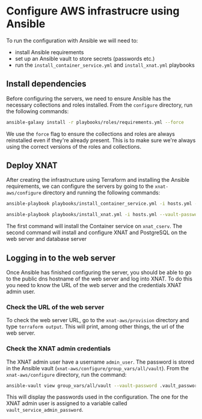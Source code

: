 # Configure AWS infrastrucre using Ansible

To run the configuration with Ansible we will need to:

- install Ansible requirements
- set up an Ansible vault to store secrets (passwords etc.)
- run the `install_container_service.yml` and `install_xnat.yml` playbooks

## Install dependencies

Before configuring the servers, we need to ensure Ansible has the necessary collections and roles installed. From the `configure` directory, run the following commands:

```bash
ansible-galaxy install -r playbooks/roles/requirements.yml --force
```

We use the `force` flag to ensure the collections and roles are always reinstalled even if they're already present. This is to make sure we're always using the correct versions of the roles and collections.

## Deploy XNAT

After creating the infrastructure using Terraform and installing the Ansible requirements, we can configure the servers by going to the `xnat-aws/configure` directory and running the following commands:

```bash
ansible-playbook playbooks/install_container_service.yml -i hosts.yml --vault-password-file=.vault_password
```

```bash
ansible-playbook playbooks/install_xnat.yml -i hosts.yml --vault-password-file=.vault_password
```

The first command will install the Container service on `xnat_cserv`. The second command will install and configure XNAT and PostgreSQL on the web server and database server

## Logging in to the web server

Once Ansible has finished configuring the server, you should be able to go to the public dns hostname of the web server and log into XNAT. To do this you need to know the URL of the web server and the credentials XNAT admin user.

### Check the URL of the web server

To check the web server URL, go to the `xnat-aws/provision` directory and type `terraform output`. This will print, among other things, the url of the web server.

### Check the XNAT admin credentials

The XNAT admin user have a username `admin_user`. The password is stored in the Ansible vault (`xnat-aws/configure/group_vars/all/vault`). From the `xnat-aws/configure` directory, run the command:

```bash
ansible-vault view group_vars/all/vault --vault-password .vault_password`
```

This will display the passwords used in the configuration. The one for the XNAT admin user is assigned to a variable called `vault_service_admin_password`.
